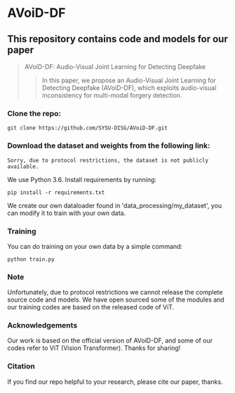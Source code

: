 # AVoiD-DF
## This repository contains code and models for our paper
> AVoiD-DF: Audio-Visual Joint Learning for Detecting Deepfake
> > In this paper, we propose an Audio-Visual Joint Learning for Detecting Deepfake (AVoiD-DF), which exploits audio-visual inconsistency for multi-modal forgery detection.

### Clone the repo:
```
git clone https://github.com/SYSU-DISG/AVoiD-DF.git
```

### Download the dataset and weights from the following link:
```
Sorry, due to protocol restrictions, the dataset is not publicly available.
```

We use Python 3.6. Install requirements by running:
```
pip install -r requirements.txt
```

We create our own dataloader found in 'data_processing/my_dataset', you can modify it to train with your own data.

### Training

You can do training on your own data by a simple command:
```
python train.py
```
### Note

Unfortunately, due to protocol restrictions we cannot release the complete source code and models. We have open sourced some of the modules and our training codes are based on the released code of ViT.

### Acknowledgements

Our work is based on the official version of AVoiD-DF, and some of our codes refer to ViT (Vision Transformer). Thanks for sharing!

### Citation

If you find our repo helpful to your research, please cite our paper, thanks.
